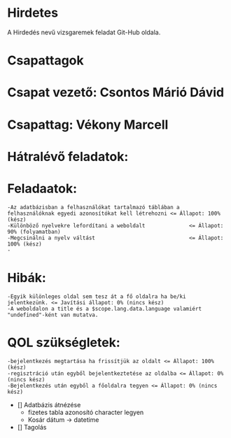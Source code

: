 # Hirdetes
A Hirdedés nevű vizsgaremek feladat Git-Hub oldala.

##

# Csapattagok


# Csapat vezető: Csontos Márió Dávid

# Csapattag: Vékony Marcell

##

# Hátralévő feladatok:

  # Feladaatok:

    -Az adatbázisban a felhasználókat tartalmazó táblában a felhasználóknak egyedi azonosítókat kell létrehozni <= Állapot: 100% (kész)
    -Különböző nyelvekre lefordítani a weboldalt              <= Állapot: 90% (folyamatban)
    -Megcsinálni a nyelv váltást                              <= Állapot: 100% (kész)
    -

  # Hibák:

    -Egyik különleges oldal sem tesz át a fő oldalra ha be/ki jelentkezünk. <= Javítási állapot: 0% (nincs kész)
    -A weboldalon a title és a $scope.lang.data.language valamiért "undefined"-ként van mutatva.
    
  # QOL szükségletek:

    -bejelentkezés megtartása ha frissítjük az oldalt <= Állapot: 100% (kész)
    -regisztráció után egyből bejelentkeztetése az oldalba <= Állapot: 0% (nincs kész)
    -Bejelentkezés után egyből a főoldalra tegyen <= Állapot: 0% (nincs kész)

- [] Adatbázis átnézése 
  - fizetes tabla azonosító character legyen
  - Kosár dátum -> datetime
- [] Tagolás
